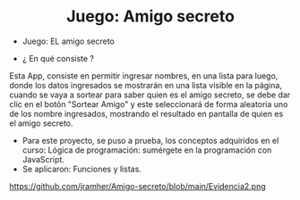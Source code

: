 <h1 align="center"> Juego: Amigo secreto </h1>

- Juego: EL amigo secreto
  
- ¿ En qué consiste ?
  
Esta App, consiste en permitir ingresar nombres, en una lista para luego, donde los datos ingresados se mostrarán en una lista visible en la página, cuando se vaya a sortear para saber quien es el amigo secreto, se debe dar clic en el botón "Sortear Amigo" y este seleccionará de forma aleatoria uno de los nombre ingresados, mostrando el resultado en pantalla de quien es el amigo secreto.

- Para este proyecto, se puso a prueba, los conceptos adquiridos en el curso: Lógica de programación: sumérgete en la programación con JavaScript.
- Se aplicaron: Funciones y listas.
  
https://github.com/jramher/Amigo-secreto/blob/main/Evidencia2.png
 
